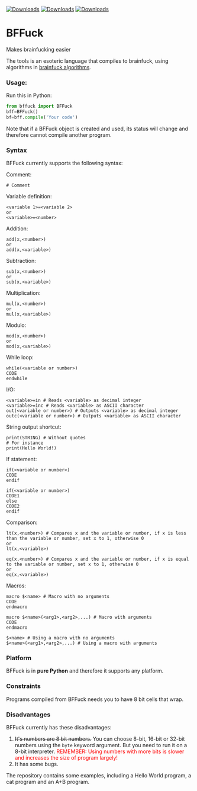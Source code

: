 [![Downloads](https://static.pepy.tech/badge/bffuck)](https://pepy.tech/project/bffuck) [![Downloads](https://static.pepy.tech/badge/bffuck/month)](https://pepy.tech/project/bffuck) [![Downloads](https://static.pepy.tech/badge/bffuck/week)](https://pepy.tech/project/bffuck)

# BFFuck
 Makes brainfucking easier

The tools is an esoteric language that compiles to brainfuck, using algorithms in [brainfuck algorithms](https://esolangs.org/wiki/Brainfuck_algorithms).

### Usage:
Run this in Python:
```python
from bffuck import BFFuck
bff=BFFuck()
bf=bff.compile('Your code')
```

Note that if a BFFuck object is created and used, its status will change and therefore cannot compile another program.
### Syntax
BFFuck currently supports the following syntax:

Comment:
```
# Comment
```
Variable definition:
```text
<variable 1>=<variable 2>
or
<variable>=<number>
```

Addition:
```text
add(x,<number>)
or
add(x,<variable>)
```

Subtraction:
```
sub(x,<number>)
or
sub(x,<variable>)
```

Multiplication:
```
mul(x,<number>)
or
mul(x,<variable>)
```

Modulo:
```
mod(x,<number>)
or
mod(x,<variable>)
```

While loop:
```text
while(<variable or number>)
CODE
endwhile
```

I/O:
```text
<variable>=in # Reads <variable> as decimal integer
<variable>=inc # Reads <variable> as ASCII character
out(<variable or number>) # Outputs <variable> as decimal integer
outc(<variable or number>) # Outputs <variable> as ASCII character
```

String output shortcut:
```text
print(STRING) # Without quotes
# For instance
print(Hello World!)
```

If statement:
```text
if(<variable or number>)
CODE
endif

if(<variable or number>)
CODE1
else
CODE2
endif
```

Comparison:
```text
lt(x,<number>) # Compares x and the variable or number, if x is less than the variable or number, set x to 1, otherwise 0
or
lt(x,<variable>)

eq(x,<number>) # Compares x and the variable or number, if x is equal to the variable or number, set x to 1, otherwise 0
or
eq(x,<variable>)
```

Macros:
```text
macro $<name> # Macro with no arguments
CODE
endmacro

macro $<name>(<arg1>,<arg2>,...) # Macro with arguments
CODE
endmacro

$<name> # Using a macro with no arguments
$<name>(<arg1>,<arg2>,...) # Using a macro with arguments
```

### Platform
BFFuck is in **pure Python** and therefore it supports any platform.

### Constraints
Programs compiled from BFFuck needs you to have 8 bit cells that wrap.

### Disadvantages
BFFuck currently has these disadvantages:
1. <s>It's numbers are 8 bit numbers.</s> You can choose 8-bit, 16-bit or 32-bit numbers using the `byte` keyword argument. But you need to run it on a 8-bit interpreter. <font color="red">REMEMBER: Using numbers with more bits is slower and increases the size of program largely!</font>
2. It has some bugs.


The repository contains some examples, including a Hello World program, a cat program and an A+B program.
